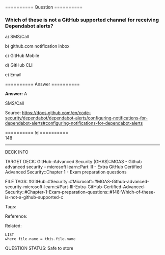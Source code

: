 ========== Question ==========  

### Which of these is not a GitHub supported channel for receiving Dependabot alerts?

a) SMS/Call

b) github.com notification inbox

c) GitHub Mobile

d) GitHub CLI

e) Email  

========== Answer ==========  

**Answer:** A

SMS/Call

Source: https://docs.github.com/en/code-security/dependabot/dependabot-alerts/configuring-notifications-for-dependabot-alerts#configuring-notifications-for-dependabot-alerts

========== Id ==========  
148

---

DECK INFO

TARGET DECK: GitHub::Advanced Security (GHAS)::MGAS - Github advanced security - microsoft learn::Part III - Extra GitHub Certified Advanced Security::Chapter 1 - Exam preparation questions

FILE TAGS: #GitHub::#Security::#Microsoft::#MGAS-Github-advanced-security-microsoft-learn::#Part-III-Extra-GitHub-Certified-Advanced-Security::#Chapter-1-Exam-preparation-questions::#148-Which-of-these-is-not-a-github-supported-c

Tags:

Reference:

Related:

```dataview
LIST
where file.name = this.file.name
```

QUESTION STATUS: Safe to store
